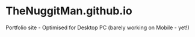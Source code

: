 # TheNuggitMan.github.io
Portfolio site - Optimised for Desktop PC (barely working on Mobile - yet!)
